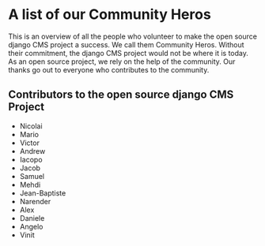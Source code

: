 # A list of our Community Heros

This is an overview of all the people who volunteer to make the open source django CMS project a success. We call them Community Heros. Without their commitment, the django CMS project would not be where it is today. As an open source project, we rely on the help of the community. Our thanks go out to everyone who contributes to the community. 


## Contributors to the open source django CMS Project 

- Nicolai 
- Mario
- Victor
- Andrew
- Iacopo
- Jacob 
- Samuel
- Mehdi
- Jean-Baptiste
- Narender
- Alex 
- Daniele
- Angelo 
- Vinit 

